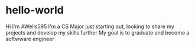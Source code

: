 # hello-world

Hi I'm AWells595
I'm a CS Major just starting out, looking to share my projects and develop my skills further
My goal is to graduate and become a softwware engineer
